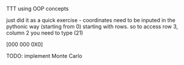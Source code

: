 TTT using OOP concepts

just did it as a quick exercise - coordinates need to be inputed in the pythonic way (starting from 0) starting with rows. so to access row 3, column 2 you need to type (21)

[000
000
0X0]

TODO:
implement Monte Carlo
